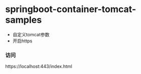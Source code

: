 # springboot-container-tomcat-samples

- 自定义tomcat参数
- 开启https


### 访问
https://localhost:443/index.html